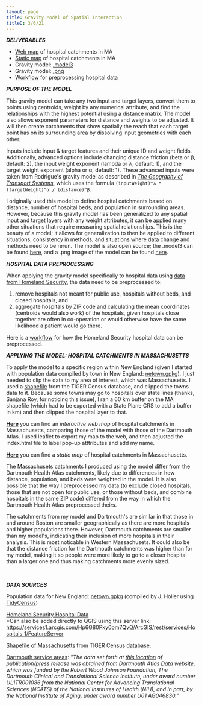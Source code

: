 ```yaml
---
layout: page
title: Gravity Model of Spatial Interaction
titleD: 3/6/21
---
```


***DELIVERABLES***
* [Web map](assets/) of hospital catchments in MA
* [Static map](assets/hospitalcatchmentsMA.png) of hospital catchments in MA
* Gravity model: [.model3](assets/gravitymodel.model3)
* Gravity model: [.png](assets/modelimg.png)
* [Workflow](assets/preprocessworkflow.md) for preprocessing hospital data


***PURPOSE OF THE MODEL***

This gravity model can take any two input and target layers, 
convert them to points using centroids, weight by any numerical attribute, 
and find the relationships with the highest potential using a distance matrix. 
The model also allows exponent parameters for distance and weights to be adjusted. 
It will then create catchments that show spatially the reach that each target point 
has on its surrounding area by dissolving input geometries with each other. 

Inputs include input & target features and their unique ID and weight fields. 
Additionally, advanced options include changing distance friction (beta or β, default: 2), 
the input weight exponent (lambda or λ, default: 1), and the target weight exponent (alpha or α, default: 1). 
These advanced inputs were taken from Rodrigue's gravity model as described in 
*[The Geography of Transport Systems](https://transportgeography.org/contents/methods/spatial-interactions-gravity-model/)*, 
which uses the formula `(inputWeight)^λ * (targetWeight)^α / (distance)^β`. 

I originally used this model to define hospital catchments based on distance, number of hospital beds, and 
population in surrounding areas. However, because this gravity model has been generalized to any spatial input and target layers with any weight attributes, 
it can be applied many other situations that require measuring spatial relationships. This is the beauty of a model; it allows for generalization 
to then be applied to different situations, consistency in methods, and situations where data change and methods need to be rerun. 
The model is also open source; the .model3 can be found [here](assets/gravitymodel.model3), and a .png image of the model can be 
found [here](assets/modelimg.png). 


***HOSPITAL DATA PREPROCESSING***

When applying the gravity model specifically to hospital data using [data from Homeland Security](https://hifld-geoplatform.opendata.arcgis.com/datasets/6ac5e325468c4cb9b905f1728d6fbf0f_0), 
the data need to be preprocessed to: 

1. remove hospitals not meant for public use, hospitals without beds, and closed hospitals, and  
1. aggregate hospitals by ZIP code and calculating the mean coordinates (centroids would also work) of the hospitals, given hospitals close together 
are often in co-operation or would otherwise have the same likelihood a patient would go there. 

Here is a [workflow](assets/preprocessworkflow.md) for how the Homeland Security hospital data can be preprocessed. 


***APPLYING THE MODEL: HOSPITAL CATCHMENTS IN MASSACHUSETTS***

To apply the model to a specific region within New England 
(given I started with population data compiled by town in New England: [netown.gpkg](https://gis4dev.github.io/lessons/assets/netown.gpkg)), 
I just needed to clip the data to my area of interest, which was Massachusetts. 
I used a [shapefile](https://catalog.data.gov/dataset/tiger-line-shapefile-2017-state-massachusetts-current-block-group-state-based) 
from the TIGER Census database, and clipped the towns data to it. Because some towns may go to hospitals over state lines (thanks, Sanjana Roy, for noticing this issue), I ran a 60 km buffer on 
the MA shapefile (which had to be exported with a State Plane CRS to add a buffer in km) and then clipped the hospital layer to that. 

**[Here](assets/)** you can find an *interactive web map* of hospital catchments in Massachusetts, comparing those of the model with those of the Dartmouth Atlas. 
I used leaflet to export my map to the web, and then adjusted the index.html file to label pop-up atttributes and add my name.

**[Here](assets/hospitalcatchmentsMA.png)** you can find a *static map* of hospital catchments in Massachusetts.

The Massachusets catchments I produced using the model differ from the Dartmouth Health Atlas catchments, likely due to differences in how distance, population, and beds 
were weighted in the model. It is also possible that the way I preprocessed my data (to exclude closed hospitals, those that are not open for 
public use, or those without beds, and combine hospitals in the same ZIP code) differed from the way in which the Dartmouth Health Atlas preprocessed theirs. 

The catchments from my model and Dartmouth's are similar in that those in and around Boston are smaller geographically as there are more hospitals and higher populations there. 
However, Dartmouth catchments are smaller than my model's, indicating their inclusion of more hospitals in their analysis. 
This is most noticable in Western Massachusets. It could also be that the distance friction for the Dartmouth catchments was higher than for my model, 
making it so people were more likely to go to a closer hospital than a larger one and thus making catchments more evenly sized. 

<br>

***DATA SOURCES***

Population data for New England: [netown.gpkg](https://gis4dev.github.io/lessons/assets/netown.gpkg) 
(compiled by J. Holler using [TidyCensus](https://walker-data.com/tidycensus/))

[Homeland Security Hospital Data](https://hifld-geoplatform.opendata.arcgis.com/datasets/6ac5e325468c4cb9b905f1728d6fbf0f_0) <br>
*Can also be added directly to QGIS using this server link: https://services1.arcgis.com/Hp6G80Pky0om7QvQ/ArcGIS/rest/services/Hospitals_1/FeatureServer

[Shapefile of Massachusetts](https://catalog.data.gov/dataset/tiger-line-shapefile-2017-state-massachusetts-current-block-group-state-based) from TIGER Census database. 

[Dartmouth service areas](https://atlasdata.dartmouth.edu/downloads/supplemental#boundaries): 
*"The data set forth at [this location](https://atlasdata.dartmouth.edu/downloads/supplemental#boundaries) 
of publication/press release was obtained from Dartmouth Atlas Data website, 
which was funded by the Robert Wood Johnson Foundation, 
The Dartmouth Clinical and Translational Science Institute, 
under award number UL1TR001086 from the National Center for 
Advancing Translational Sciences (NCATS) of the National Institutes 
of Health (NIH), and in part, by the National Institute of Aging, 
under award number U01 AG046830."*
